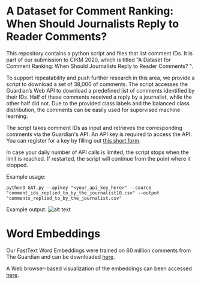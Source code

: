 # A Dataset for Comment Ranking: When Should Journalists Reply to Reader Comments? 

This repository contains a python script and files that list comment IDs.
It is part of our submission to CIKM 2020, which is titled "A Dataset for Comment Ranking: When Should Journalists Reply to Reader Comments? ".

To support repeatability and push further research in this area, we provide a script to download a set of 38,000 of comments. The script accesses the Guardian’s Web API to download a predefined list of comments identified by their IDs. Half of these comments received a reply by a journalist, while the other half did not. Due to the provided class labels and the balanced class distribution, the comments can be easily used for supervised machine learning.

The script takes comment IDs as input and retrieves the corresponding comments via the Guardian's API. 
An API key is required to access the API. You can register for a key by filling out [this short form](https://bonobo.capi.gutools.co.uk/register/developer).

In case your daily number of API calls is limited, the script stops when the limit is reached. If restarted, the script will continue from the point where it stopped.

Example usage:

```python3 GAT.py --apikey "<your_api_key_here>" --source "comment_ids_replied_to_by_the_journalist10.csv" --output "comments_replied_to_by_the_journalist.csv"```

Example output: 
![alt text](example_output.png "Example Output")

# Word Embeddings
Our FastText Word Embeddings were trained on 60 million comments from The Guardian and can be downloaded [here](https://owncloud.hpi.de/s/8LjQz1nyFI3OZBe).

A Web browser-based visualization of the embeddings can been accessed [here](https://projector.tensorflow.org/?config=https://gist.githubusercontent.com/julian-risch/7c9c4fcc58401d340f2a96c28cdbfd47/raw/05e702e611f3e6dd16c5737143fd22d2184bae82/projector_config.json).
